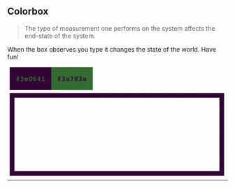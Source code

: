 ## Colorbox

> The type of measurement one performs on the system affects the end-state of the system.

When the box observes you type it changes the state of the world. Have fun!

![preview](https://github.com/mediaupstream/color-box/blob/master/preview.gif?raw=true)
